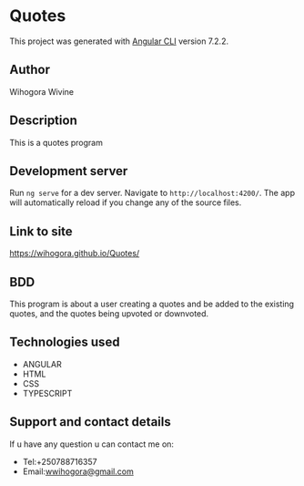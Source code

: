 # Quotes

This project was generated with [Angular CLI](https://github.com/angular/angular-cli) version 7.2.2.
## Author

Wihogora Wivine

## Description

This is a quotes program

## Development server

Run `ng serve` for a dev server. Navigate to `http://localhost:4200/`. The app will automatically reload if you change any of the source files.

## Link to site

https://wihogora.github.io/Quotes/

## BDD

This program is about a user creating a quotes and be added to the existing quotes, and the quotes being upvoted or downvoted.

## Technologies used

* ANGULAR
* HTML
* CSS
* TYPESCRIPT

## Support and contact details
If u have any question u can contact me on:

* Tel:+250788716357 
* Email:wwihogora@gmail.com